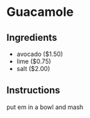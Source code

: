 # Guacamole
## Ingredients
* avocado ($1.50)
* lime ($0.75)
* salt ($2.00)
## Instructions
put em in a bowl and mash